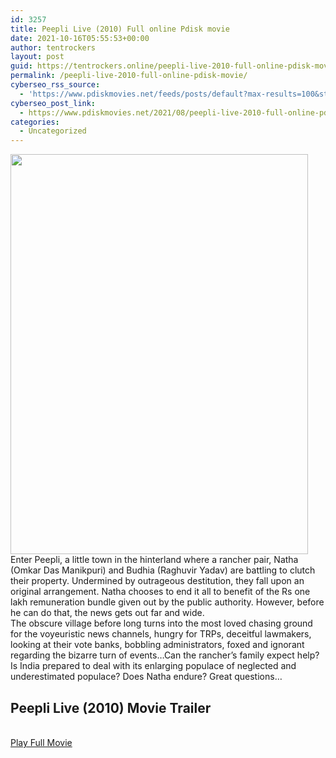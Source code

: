 ```yaml
---
id: 3257
title: Peepli Live (2010) Full online Pdisk movie
date: 2021-10-16T05:55:53+00:00
author: tentrockers
layout: post
guid: https://tentrockers.online/peepli-live-2010-full-online-pdisk-movie/
permalink: /peepli-live-2010-full-online-pdisk-movie/
cyberseo_rss_source:
  - 'https://www.pdiskmovies.net/feeds/posts/default?max-results=100&start-index=1001'
cyberseo_post_link:
  - https://www.pdiskmovies.net/2021/08/peepli-live-2010-full-online-pdisk-movie.html
categories:
  - Uncategorized
---
```

<div class="separator">
  <a href="https://1.bp.blogspot.com/-5QKT5j3fXrg/YRVq11-OBPI/AAAAAAAAAI0/sWEtb-c4RkkbgkoBWS0DcZiHaKS_Lnk9QCLcBGAsYHQ/s512/Peepli%2BLive%2B%25282010%2529%2BFull%2Bonline%2BPdisk%2Bmovie.jpg"><img loading="lazy" border="0" data-original-height="512" data-original-width="380" height="640" src="https://1.bp.blogspot.com/-5QKT5j3fXrg/YRVq11-OBPI/AAAAAAAAAI0/sWEtb-c4RkkbgkoBWS0DcZiHaKS_Lnk9QCLcBGAsYHQ/w476-h640/Peepli%2BLive%2B%25282010%2529%2BFull%2Bonline%2BPdisk%2Bmovie.jpg" width="476" /></a>
</div>

<div>
  <div>
    <span>Enter Peepli, a little town in the hinterland where a rancher pair, Natha (Omkar Das Manikpuri) and Budhia (Raghuvir Yadav) are battling to clutch their property. Undermined by outrageous destitution, they fall upon an original arrangement. Natha chooses to end it all to benefit of the Rs one lakh remuneration bundle given out by the public authority. However, before he can do that, the news gets out far and wide.&nbsp;</span>
  </div>
  
  <div>
    <span>The obscure village before long turns into the most loved chasing ground for the voyeuristic news channels, hungry for TRPs, deceitful lawmakers, looking at their vote banks, bobbling administrators, foxed and ignorant regarding the bizarre turn of events&#8230;Can the rancher&#8217;s family expect help? Is India prepared to deal with its enlarging populace of neglected and underestimated populace? Does Natha endure? Great questions&#8230;</span>
  </div>
</div>

<div>
  <div>
    <h2>
      <span>Peepli Live (2010) Movie Trailer</span>
    </h2>
  </div>
</div>

  
<a href="https://kofilink.com/1/bnYyaWlkMDAwNmE4?dn=1" onclick="window.open('https://kofilink.com/1/bnYyaWlkMDAwNmE4?dn=1','popup','width=600,height=600'); return false;" target="popup" rel="noopener"><br /> Play Full Movie<br /> </a>